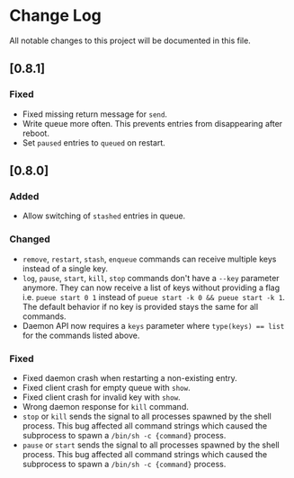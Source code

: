 # Change Log

All notable changes to this project will be documented in this file.


## [0.8.1]

### Fixed
- Fixed missing return message for `send`.
- Write queue more often. This prevents entries from disappearing after reboot.
- Set `paused` entries to `queued` on restart.


## [0.8.0]

### Added
- Allow switching of `stashed` entries in queue.

### Changed
- `remove`, `restart`, `stash`, `enqueue` commands can receive multiple keys instead of a single key.
- `log`, `pause`, `start`, `kill`, `stop` commands don't have a `--key` parameter anymore. They can now receive a list of keys without providing a flag i.e. `pueue start 0 1` instead of `pueue start -k 0 && pueue start -k 1`. The default behavior if no key is provided stays the same for all commands.
- Daemon API now requires a `keys` parameter where `type(keys) == list` for the commands listed above.

### Fixed
- Fixed daemon crash when restarting a non-existing entry.
- Fixed client crash for empty queue with `show`.
- Fixed client crash for invalid key with `show`.
- Wrong daemon response for `kill` command.
- `stop` or `kill` sends the signal to all processes spawned by the shell process. This bug affected all command strings which caused the subprocess to spawn a `/bin/sh -c {command}` process.
- `pause` or `start` sends the signal to all processes spawned by the shell process. This bug affected all command strings which caused the subprocess to spawn a `/bin/sh -c {command}` process.
